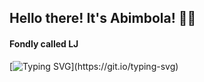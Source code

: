 ## Hello there! It's Abimbola! 👋🏾
#### Fondly called LJ

[![Typing SVG](https://readme-typing-svg.herokuapp.com?font=arial&color=3384B4&lines=👩🏾‍💻+Welcome+to+my+GitHub+Profile...;🌨️❄️+I+hope+you'll+stick+around...)](https://git.io/typing-svg)
